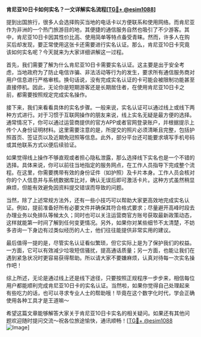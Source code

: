 **肯尼亚10日卡如何实名？一文详解实名流程[[TG💪+ @esim1088](https://t.me/s/esim1088)]**

提到出国旅行，很多人会选择购买当地的电话卡以方便联系和使用网络。而肯尼亚作为非洲的一个热门旅游目的地，其便捷的通信服务自然也吸引了不少游客。其中，肯尼亚10日卡因其性价比高、使用简单等特点备受青睐。然而，许多人在购买后却发现，要正常使用这张卡还需要进行实名认证。那么，肯尼亚10日卡究竟该如何实名呢？今天就来为大家详细讲解这一过程。

首先，我们需要了解为什么肯尼亚10日卡需要实名认证。这主要是出于安全考虑，当地政府为了防止电信诈骗、非法活动等行为的发生，要求所有通信服务商对用户信息进行严格审核。换句话说，没有完成实名认证的卡可能会被限制功能甚至直接停机。因此，无论你是短期游客还是长期居住者，在使用肯尼亚10日卡之前，都需要按照规定完成实名操作。

接下来，我们来看看具体的实名步骤。一般来说，实名认证可以通过线上或线下两种方式进行。对于习惯于互联网操作的朋友来说，线上实名无疑是最方便的选择。通常情况下，你可以通过运营商提供的官方APP或者官网登录账户，并根据提示上传个人身份证明材料。这里需要注意的是，所提交的照片必须清晰且完整，包括护照首页、签证页以及近期免冠照等信息。此外，部分平台还可能要求填写手机号码或其他联系方式以便后续验证。

如果觉得线上操作不够直观或者担心隐私泄露，那么选择线下实名也是一个不错的选择。具体来说，你可以前往当地指定的服务网点，在工作人员指导下完成整个流程。在这里，你需要携带有效的身份证件（如护照）及卡片本身。工作人员会核对你的个人信息并与系统数据库比对，确认无误后即可激活卡片。这种方式虽然稍显麻烦，但能有效避免因资料提交错误而导致的问题。

当然，除了上述常规方法外，还有一些小技巧可以帮助大家更高效地完成实名认证。例如，提前准备好所有必要文件并确保其符合格式要求；尽量避开高峰时段去办理业务以免排队等候太久；同时也可以关注运营商官方账号获取最新政策动态，这样就能第一时间了解到任何变更情况。另外，如果你对某些细节不太清楚，不妨多咨询一下身边有过类似经历的人士，他们往往能提供非常实用的建议。

最后值得一提的是，尽管实名认证看似繁琐，但它实际上是为了保护我们的权益。一方面，它可以有效减少垃圾短信骚扰，提高通话质量；另一方面，也能让我们在遇到紧急状况时更容易获得帮助。所以请大家不要嫌麻烦，认真对待每一次实名操作吧！

综上所述，无论是通过线上还是线下途径，只要按照正规程序一步步来，相信每位用户都能顺利完成肯尼亚10日卡的实名认证。当然啦，如果你觉得自己处理起来有些吃力的话，也可以寻求专业人士的帮助哦！毕竟在这个数字化时代，学会正确使用各种工具才是王道嘛～

希望这篇文章能够解答大家关于肯尼亚10日卡实名的相关疑问。如果还有其他问题欢迎随时提问交流～祝各位旅途愉快，通讯顺畅！[[TG💪+ @esim1088](https://t.me/s/esim1088) ![Image](https://i.postimg.cc/4NQfJmqS/Snipaste-2025-05-13-00-14-12.png)]